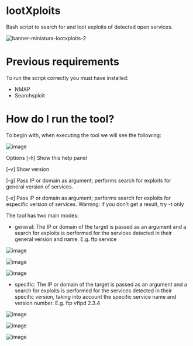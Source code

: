 # lootXploits
Bash script to search for and loot exploits of detected open services.

![banner-miniatura-lootxploits-2](https://user-images.githubusercontent.com/99199970/202931730-271d499c-fa9f-4a76-a9fe-88245388131b.png)

# Previous requirements
To run the script correctly you must have installed:
- NMAP
- Searchsploit

# How do I run the tool?
To begin with, when executing the tool we will see the following:

![image](https://user-images.githubusercontent.com/99199970/202933256-f395a58b-106a-4845-b2d7-bd29751f9e42.png)

Options
[-h] Show this help panel

[-v] Show version

[-g] Pass IP or domain as argument; performs search for exploits for general version of services.

[-e] Pass IP or domain as argument; performs search for exploits for especific version of services. 
     Warning: if you don't get a result, try -t only 

The tool has two main modes:
- general: The IP or domain of the target is passed as an argument and a search for exploits is performed for the services detected in their general version and name. E.g. ftp service

![image](https://user-images.githubusercontent.com/99199970/202933589-2f8b6496-82af-4962-9a8f-96b1ec4f1632.png)

![image](https://user-images.githubusercontent.com/99199970/202933623-aef29d96-781e-4d58-b9e2-4bd32e779451.png)

![image](https://user-images.githubusercontent.com/99199970/202933689-cb6e62e1-e34c-4030-8845-5ef8092c41ab.png)


- specific: The IP or domain of the target is passed as an argument and a search for exploits is performed for the services detected in their specific version, taking into account the specific service name and version number. E.g. ftp vftpd 2.3.4

![image](https://user-images.githubusercontent.com/99199970/202933792-95b6c63f-a653-4221-b312-1149089df3d8.png)

![image](https://user-images.githubusercontent.com/99199970/202933822-57c35d71-a7b0-4442-aa6e-e612a61dcd75.png)

![image](https://user-images.githubusercontent.com/99199970/202933838-53c280bc-459f-4ac3-a1f1-2713a3bc9c90.png)

